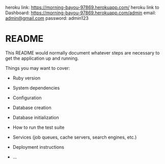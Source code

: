 heroku link: https://morning-bayou-97869.herokuapp.com/
heroku link to Dashboard: https://morning-bayou-97869.herokuapp.com/admin
email: admin@gmail.com
password: admin123

# README

This README would normally document whatever steps are necessary to get the
application up and running.

Things you may want to cover:

* Ruby version

* System dependencies

* Configuration

* Database creation

* Database initialization

* How to run the test suite

* Services (job queues, cache servers, search engines, etc.)

* Deployment instructions

* ...
